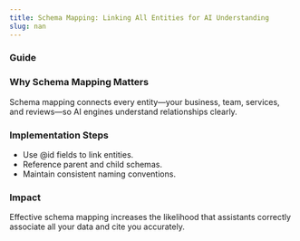 ```yaml
---
title: Schema Mapping: Linking All Entities for AI Understanding
slug: nan
---
```


### Guide
### Why Schema Mapping Matters
Schema mapping connects every entity—your business, team, services, and reviews—so AI engines understand relationships clearly.

### Implementation Steps
- Use @id fields to link entities.
- Reference parent and child schemas.
- Maintain consistent naming conventions.

### Impact
Effective schema mapping increases the likelihood that assistants correctly associate all your data and cite you accurately.